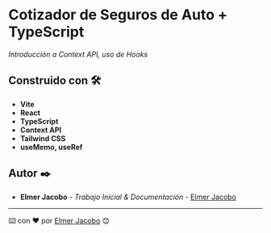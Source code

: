 # Cotizador de Seguros de Auto + TypeScript

_Introducción a Context API, uso de Hooks_

## Construido con 🛠️

* **Vite**
* **React**
* **TypeScript**
* **Context API**
* **Tailwind CSS**
* **useMemo, useRef**

## Autor ✒️

* **Elmer Jacobo** - *Trabajo Inicial & Documentación* - [Elmer Jacobo](https://www.linkedin.com/in/ejacobotiniano/)


---
⌨️ con ❤️ por [Elmer Jacobo](https://www.facebook.com/elmer.jacobo.5832) 😊
